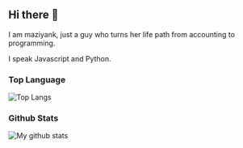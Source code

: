 ## Hi there 👋

I am maziyank, just a guy who turns her life path from accounting to programming.

I speak Javascript and Python.

  ### Top Language
![Top Langs](https://github-readme-stats.vercel.app/api/top-langs/?username=maziyank)

  ### Github Stats
![My github stats](https://github-readme-stats.vercel.app/api?username=maziyank&show_icons=true)
